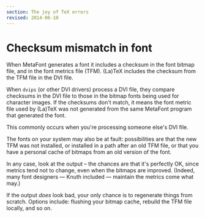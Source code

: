 ```yaml
---
section: The joy of TeX errors
revised: 2014-06-10
---
```

# Checksum mismatch in font

When MetaFont generates a font it includes a checksum in the font bitmap
file, and in the font metrics file (TFM).  (La)TeX includes
the checksum from the TFM file in the DVI file.

When `dvips` (or other DVI drivers) process a
DVI file, they compare checksums in the DVI file to
those in the bitmap fonts being used for character images.  If the
checksums don't match, it means the font metric file used by (La)TeX
was not generated from the same MetaFont program that generated the
font.

This commonly occurs when you're processing someone else's DVI
file.

The fonts on your system may also be at fault: possibilities are that
the new TFM was not installed, or installed in a path after an
old TFM file, or that you have a personal cache of bitmaps from
an old version of the font.

In any case, look at the output &ndash; the chances are that it's perfectly
OK, since metrics tend not to change, even when the bitmaps are
improved.  (Indeed, many font designers&nbsp;&mdash; Knuth included&nbsp;&mdash;
maintain the metrics come what may.)

If the output _does_ look bad, your only chance is to regenerate
things from scratch.  Options include: flushing your bitmap cache,
rebuild the TFM file locally, and so on.

